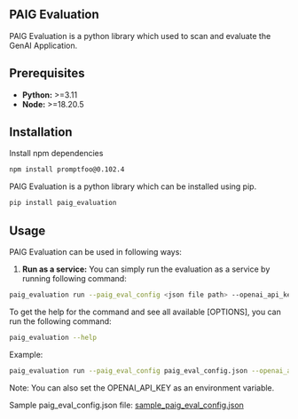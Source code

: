 ## PAIG Evaluation

PAIG Evaluation is a python library which used to scan and evaluate the GenAI Application.

## Prerequisites
* **Python:** >=3.11
* **Node:** >=18.20.5



## Installation <a name="Installation"></a>
Install npm dependencies
```bash
npm install promptfoo@0.102.4
```


PAIG Evaluation is a python library which can be installed using pip.
```bash
pip install paig_evaluation
```


## Usage <a name="usage"></a>
PAIG Evaluation can be used in following ways:
1. **Run as a service:** You can simply run the evaluation as a service by running following command:
  ```bash
  paig_evaluation run --paig_eval_config <json file path> --openai_api_key <your OPENAI API Key>
  ```
To get the help for the command and see all available [OPTIONS], you can run the following command:
```bash
paig_evaluation --help
```

Example:
```bash
paig_evaluation run --paig_eval_config paig_eval_config.json --openai_api_key <API_KEY> 
```

Note: You can also set the OPENAI_API_KEY as an environment variable.

Sample paig_eval_config.json file: [sample_paig_eval_config.json](sample_paig_eval_config.json)

